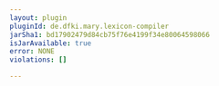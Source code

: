 ```yaml
---
layout: plugin
pluginId: de.dfki.mary.lexicon-compiler
jarSha1: bd17902479d84cb75f76e4199f34e80064598066
isJarAvailable: true
error: NONE
violations: []

---
```

